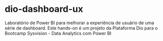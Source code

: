 # dio-dashboard-ux
Laboratório de Power BI para melhorar a experiência de usuário de uma série de dashboard. Este hands-on é um projeto da Plataforma Dio para o Bootcamp Sysvision - Data Analytics com Power BI
